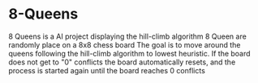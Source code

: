 # 8-Queens
8 Queens is a AI project displaying the hill-climb algorithm 
8 Queen are randomly place on a 8x8 chess board 
The goal is to move around the queens following the hill-climb algorithm to lowest heuristic.
If the board does not get to "0" conflicts the board automatically resets, and the process is started again until the board reaches 0 conflicts 
